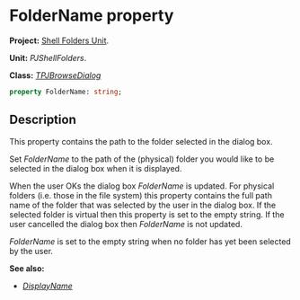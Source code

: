 # FolderName property #

**Project:** [Shell Folders Unit](ShellFoldersUnit.md).

**Unit:** _PJShellFolders_.

**Class:** _[TPJBrowseDialog](TPJBrowseDialog.md)_

```pascal
property FolderName: string;
```

## Description ##

This property contains the path to the folder selected in the dialog box.

Set _FolderName_ to the path of the (physical) folder you would like to be selected in the dialog box when it is displayed.

When the user OKs the dialog box _FolderName_ is updated. For physical folders (i.e. those in the file system) this property contains the full path name of the folder that was selected by the user in the dialog box. If the selected folder is virtual then this property is set to the empty string. If the user cancelled the dialog box then _FolderName_ is not updated.

_FolderName_ is set to the empty string when no folder has yet been selected by the user.

**See also:**
  * _[DisplayName](TPJBrowseDialogDisplayName.md)_